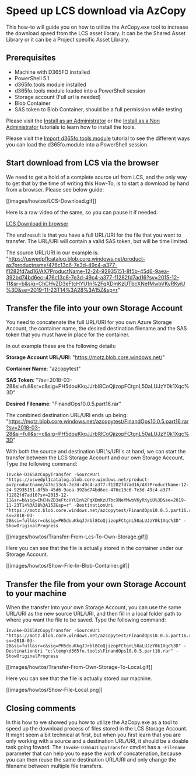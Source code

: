 ﻿# **Speed up LCS download via AzCopy**

This how-to will guide you on how to utilize the AzCopy.exe tool to increase the download speed from the LCS asset library. It can be the Shared Asset Library or it can be a Project specific Asset Library.

## **Prerequisites**
* Machine with D365FO installed
* PowerShell 5.1
* d365fo.tools module installed
* d365fo.tools module loaded into a PowerShell session
* Storage account (Full url is needed)
* Blob Container
* SAS token to Blob Container, should be a full permission while testing

Please visit the [Install as an Administrator](https://github.com/d365collaborative/d365fo.tools/wiki/Tutorial-Install-Administrator) or the [Install as a Non Administrator](https://github.com/d365collaborative/d365fo.tools/wiki/Tutorial-Install-Non-Administrator) tutorials to learn how to install the tools.

Please visit the [Import d365fo.tools module](https://github.com/d365collaborative/d365fo.tools/wiki/Tutorial-Import-Module) tutorial to see the different ways you can load the d365fo.module into a PowerShell session.

## **Start download from LCS via the browser**
We need to get a hold of a complete source url from LCS, and the only way to get that by the time of writing this How-To, is to start a download by hand from a browser. Please see below guide:

[[images/howtos/LCS-Download.gif]]

Here is a raw video of the same, so you can pause it if needed.

[LCS Download in browser](https://streamable.com/ty8rc)

The end result is that you have a full URL/URI for the file that you want to transfer. The URL/URI will contain a valid SAS token, but will be time limited.

The source URL/URI in our example is:
"https://uswedpl1catalog.blob.core.windows.net/product-ax7productname/476c13c6-7e3d-49c4-a377-f1282fd7ad16/AX7ProductName-12-24-92935151-8f5b-45d6-9aea-392bd74bd6ec-476c13c6-7e3d-49c4-a377-f1282fd7ad16?sv=2015-12-11&sr=b&sig=ChCHvZD3eFtcHYU1n%2FqXDmKzUTbcXNefMwbVKyRKyiU%3D&se=2019-11-23T14%3A28%3A15Z&sp=r"

## **Transfer the file into your own Storage Account**
You need to concatenate the full URL/URI for you own Azure Storage Account, the container name, the desired destination filename and the SAS token that you must have in place for the container.

In out example these are the following details:

**Storage Account URL/URI**: "https://motz.blob.core.windows.net/"

**Container Name**: "azcopytest"

**SAS Token**: "?sv=2018-03-28&si=full&sr=c&sig=PH5douKkqJJrbl8CoQjizopFCtgnL50aLUJzY0k1Xqc%3D"

**Desired Filename**: "FinandOps10.0.5.part16.rar"

The combined destination URL/URI ends up being:
"https://motz.blob.core.windows.net/azcopytest/FinandOps10.0.5.part16.rar?sv=2018-03-28&si=full&sr=c&sig=PH5douKkqJJrbl8CoQjizopFCtgnL50aLUJzY0k1Xqc%3D"

With both the source and destination URL's/URI's at hand, we can start the transfer between the LCS Storage Account and our own Storage Account. Type the following command:

```
Invoke-D365AzCopyTransfer -SourceUri "https://uswedpl1catalog.blob.core.windows.net/product-ax7productname/476c13c6-7e3d-49c4-a377-f1282fd7ad16/AX7ProductName-12-24-92935151-8f5b-45d6-9aea-392bd74bd6ec-476c13c6-7e3d-49c4-a377-f1282fd7ad16?sv=2015-12-11&sr=b&sig=ChCHvZD3eFtcHYU1n%2FqXDmKzUTbcXNefMwbVKyRKyiU%3D&se=2019-11-23T14%3A28%3A15Z&sp=r" -DestinationUri "https://motz.blob.core.windows.net/azcopytest/FinandOps10.0.5.part16.rar?sv=2018-03-28&si=full&sr=c&sig=PH5douKkqJJrbl8CoQjizopFCtgnL50aLUJzY0k1Xqc%3D" -ShowOriginalProgress
```

[[images/howtos/Transfer-From-Lcs-To-Own-Storage.gif]]

Here you can see that the file is actually stored in the container under our Storage Account.

[[images/howtos/Show-File-In-Blob-Container.gif]]

## **Transfer the file from your own Storage Account to your machine**
When the transfer into your own Storage Account, you can use the same URL/URI as the new source URL/URI, and then fill in a local folder path to where you want the file to be saved. Type the following command:

```
Invoke-D365AzCopyTransfer -SourceUri "https://motz.blob.core.windows.net/azcopytest/FinandOps10.0.5.part16.rar?sv=2018-03-28&si=full&sr=c&sig=PH5douKkqJJrbl8CoQjizopFCtgnL50aLUJzY0k1Xqc%3D" -DestinationUri "c:\temp\d365fo.tools\FinandOps10.0.5.part16.rar" -ShowOriginalProgress
```

[[images/howtos/Transfer-From-Own-Storage-To-Local.gif]]

Here you can see that the file is actually stored our machine.

[[images/howtos/Show-File-Local.png]]

## **Closing comments**
In this how to we showed you how to utilize the AzCopy.exe as a tool to speed up the download process of files stored in the LCS Storage Account. It might seem a bit technical at first, but when you first learn that you are only working with a source and a destination URL/URI, it should be a doable task going foward. The `Invoke-D365AzCopyTransfer` cmdlet has a `-Filename` parameter that can help you to ease the work of concatenation, because you can then reuse the same destination URL/URI and only change the filename between multiple file transfers.